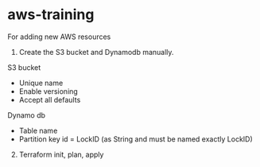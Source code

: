 # aws-training
For adding new AWS resources

1. Create the S3 bucket and Dynamodb manually. 

S3 bucket 
  - Unique name 
  - Enable versioning 
  - Accept all defaults 

Dynamo db 
  - Table name 
  - Partition key id = LockID (as String and must be named exactly LockID) 

2. Terraform init, plan, apply 